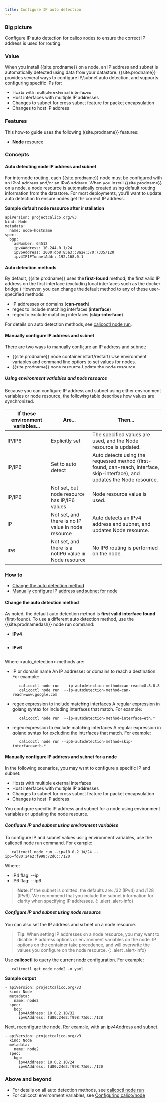 ```yaml
---
title: Configure IP auto detection
---
```


### Big picture

Configure IP auto detection for calico nodes to ensure the correct IP address is used for routing.

### Value

When you install {{site.prodname}} on a node, an IP address and subnet is automatically detected using data from your datastore. {{site.prodname}} provides several ways to configure IP/subnet auto detection, and supports configuring specific IPs for:

- Hosts with multiple external interfaces
- Host interfaces with multiple IP addresses
- Changes to subnet for cross subnet feature for packet encapsulation
- Changes to host IP address

### Features

This how-to guide uses the following {{site.prodname}} features:

- **Node** resource 

### Concepts

#### Auto detecting node IP address and subnet

For internode routing, each {{site.prodname}} node must be configured with an IPv4 address and/or an IPv6 address. When you install {{site.prodname}} on a node, a node resource is automatically created using default routing information from the datastore. For most deployments, you’ll want to update auto detection to ensure nodes get the correct IP address.

**Sample default node resource after installation**

```
apiVersion: projectcalico.org/v3
kind: Node
metadata:
  name: node-hostname
spec:
  bgp:
    asNumber: 64512
    ipv4Address: 10.244.0.1/24
    ipv6Address: 2000:db8:85a3::8a2e:370:7335/120
    ipv4IPIPTunnelAddr: 192.168.0.1
```

#### Auto detection methods 

By default, {{site.prodname}} uses the **first-found** method; the first valid IP address on the first interface (excluding local interfaces such as the docker bridge.) However, you can change the default method to any of these user-specified methods:

- IP addresses or domains (**can-reach**)
- regex to include matching interfaces (**interface**)
- regex to exclude matching interfaces (**skip-interface**)

For details on auto detection methods, see [calicoctl node run](https://docs.projectcalico.org/master/reference/calicoctl/node/run#ip-auto-detection-method-examples).

#### Manually configure IP address and subnet

There are two ways to manually configure an IP address and subnet:

- {{site.prodname}} node container (start/restart)
  Use environment variables and command line options to set values for nodes. 
- {{site.prodname}} node resource
  Update the node resource.

##### Using environment variables and node resource

Because you can configure IP address and subnet using either environment variables or node resource, the following table describes how values are synchronized. 

| **If these environment variables...** | **Are...**                                            | **Then...**                                                  |
| ------------------------------------- | ----------------------------------------------------- | ------------------------------------------------------------ |
| IP/IP6                                | Explicitly set                                        | The specified values are used, and the Node resource is updated. |
| IP/IP6                                | Set to auto detect                                     | Auto detects using the requested method (first-found, can-reach, interface, skip-interface), and updates the Node resource. |
| IP/IP6                                | Not set, but node resource has IP/IP6 values          | Node resource value is used.                                 |
| IP                                    | Not set, and there is no IP value in node resource    | Auto detects an IPv4 address and subnet, and updates Node resource. |
| IP6                                   | Not set, and there is a notIP6 value in Node resource | No IP6 routing is performed on the node.                     |

### How to

- [Change the auto detection method](#change-the-auto-detection-method)
- [Manually configure IP address and subnet for node](#manually-configure-ip-address-and-subnet-for-node)

#### Change the auto detection method

As noted, the default auto detection method is **first valid interface found** (first-found). To use a different auto detection method, use the {{site.prodnamedash}} node run command:

- **IPv4**

  ```calicoctl node run  --ip-autodetection-method=<autodetection-method>
  ``` 	
- **IPv6** 

  ```calicoctl node run --ip6-autodetection-method=<autodetection-method>
  ``` 	

Where <auto_detection> methods are:

- IP or domain name
  An IP addresses or domains to reach a destination. For example: 

  ```
     calicoctl node run  --ip-autodetection-method=can-reach=8.8.8.8
     calicoctl node run  --ip-autodetection-method=can-reach=www.google.com
  ```   

- regex expression to include matching interfaces
  A regular expression in golang syntax for including interfaces that match. For example:

  ```
     calicoctl node run  --ip-autodetection-method=interface=eth.*
  ```

- regex expression to exclude matching interfaces
  A regular expression in golang syntax for excluding the interfaces that match. For example:

  ```
     calicoctl node run --ip6-autodetection-method=skip-interface=eth.*
  ```

#### Manually configure IP address and subnet for a node

In the following scenarios, you may want to configure a specific IP and subnet:

- Hosts with multiple external interfaces
- Host interfaces with multiple IP addresses
- Changes to subnet for cross subnet feature for packet encapsulation
- Changes to host IP address

You configure specific IP address and subnet for a node using environment variables or updating the node resource.

##### Configure IP and subnet using environment variables

To configure IP and subnet values using environment variables, use the calicoctl node run command. For example:

```
   calicoctl node run --ip=10.0.2.10/24 --ip6=fd80:24e2:f998:72d6::/120
```

Where: 

- IP4 flag: --ip
- IP6 flag: --ip6

>**Note**: If the subnet is omitted, the defaults are: /32 (IPv4) and /128 (IPv6). We recommend that you include the subnet information for clarity when specifying IP addresses.
{: .alert .alert-info}


##### Configure IP and subnet using node resource

You can also set the IP address and subnet on a node resource. 

>**Tip**: When setting IP addresses on a node resource, you may want to disable IP address options or environment variables on the node. IP options on the container take precedence, and will overwrite the values you configure on the node resource.
{: .alert .alert-info}

Use **calicoctl** to query the current node configuration. For example:

```
   calicoctl get node node2 -o yaml
```

**Sample output**

```
- apiVersion: projectcalico.org/v3
  kind: Node
  metadata:
    name: node2
  spec:
    bgp:
      ipv4Address: 10.0.2.10/32
      ipv6Address: fd80:24e2:f998:72d6::/128
```

Next, reconfigure the node. Ror example, with an ipv4Address and subnet.

```
- apiVersion: projectcalico.org/v3
  kind: Node
  metadata:
    name: node2
  spec:
    bgp:
      ipv4Address: 10.0.2.10/24
      ipv6Address: fd80:24e2:f998:72d6::/120
```

### Above and beyond

- For details on all auto detection methods, see [calicoctl node run]({{site.baseurl}}/{{page.version}}/reference/calicoctl/node/run#ip-auto-detection-method-examples)
- For calicoctl environment variables, see [Configuring calico/node]({{site.baseurl}}/{{page.version}}/reference/node/configuration)